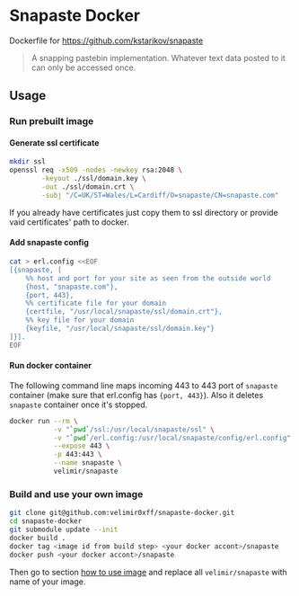 # Snapaste Docker

Dockerfile for https://github.com/kstarikov/snapaste

> A snapping pastebin implementation. Whatever text data posted to it can only be accessed once.

## Usage

### Run prebuilt image

#### Generate ssl certificate

```bash
mkdir ssl
openssl req -x509 -nodes -newkey rsa:2048 \
        -keyout ./ssl/domain.key \
        -out ./ssl/domain.crt \
        -subj "/C=UK/ST=Wales/L=Cardiff/O=snapaste/CN=snapaste.com"
```

If you already have certificates just copy them to ssl directory or provide vaid certificates' path to docker.

#### Add snapaste config

```bash
cat > erl.config <<EOF
[{snapaste, [
    %% host and port for your site as seen from the outside world
    {host, "snapaste.com"},
    {port, 443},
    %% certificate file for your domain
    {certfile, "/usr/local/snapaste/ssl/domain.crt"},
    %% key file for your domain
    {keyfile, "/usr/local/snapaste/ssl/domain.key"}
]}].
EOF
```

#### Run docker container

The following command line maps incoming 443 to 443 port of `snapaste` container (make sure that erl.config has `{port, 443}`). Also it deletes `snapaste` container once it's stopped.

```sh
docker run --rm \
           -v "`pwd`/ssl:/usr/local/snapaste/ssl" \
           -v "`pwd`/erl.config:/usr/local/snapaste/config/erl.config" \
           --expose 443 \
           -p 443:443 \
           --name snapaste \
           velimir/snapaste
```

### Build and use your own image

```sh
git clone git@github.com:velimir0xff/snapaste-docker.git
cd snapaste-docker
git submodule update --init
docker build .
docker tag <image id from build step> <your docker accont>/snapaste
docker push <your docker accont>/snapaste
```

Then go to section [how to use image](#run-prebuilt-image) and replace all `velimir/snapaste` with name of your image.
